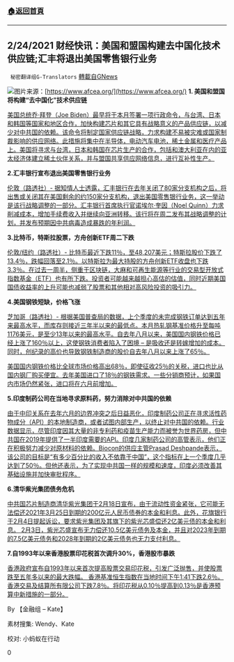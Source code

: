 ###  [:house:返回首頁](https://github.com/ourhimalayas/txt)
---

## 2/24/2021 财经快讯：美国和盟国构建去中国化技术供应链;汇丰将退出美国零售银行业务
` 秘密翻译组G-Translators` [轉載自GNews](https://gnews.org/zh-hans/930428/)

![]()![](https://gnews.org/wp-content/uploads/2021/02/2021-02-24_230329.png)图片来源：[https://www.afcea.org/](https://www.afcea.org/)
**1. 美国和盟国将构建“去中国化”技术供应链**

[美国总统乔·拜登（Joe Biden）最早将于本月签署一项行政命令，与台湾、日本和韩国等国家和地区合作，加快构建芯片和其它具有战略意义的产品供应链，以减少对中共国的依赖。该命令将制定国家供应链战略，力求构建不易被灾难或国家制裁影响的供应网络。此措施将集中在半导体，电动汽车电池，稀土金属和医疗产品上。美国将寻求与台湾，日本和韩国在芯片生产的合作，包括和澳大利亚在内的亚太经济体建立稀土伙伴关系，并与盟国共享供应网络信息，进行互补性生产。](https://asia.nikkei.com/Politics/International-relations/Biden-s-Asia-policy/US-and-allies-to-build-China-free-tech-supply-chain)

**2.汇丰银行宣布退出美国零售银行业务**

[伦敦（路透社）- 据知情人士透露，汇丰银行在去年关闭了80家分支机构之后，将出售或关闭其在美国剩余的约150家分支机构，退出美国零售银行业务，这一举动是该行战略调整的一部分。汇丰银行首席执行官诺埃尔·奎因（Noel Quinn）力求削减成本，增加手续费收入并继续向亚洲转移。该行将在周二发布其战略调整的计划，并发布预期因中共病毒造成暴跌的年利润。](https://finance.yahoo.com/news/hsbc-announce-exit-u-retail-121723619.html)

**3.比特币，特斯拉股票，方舟创新ETF周二下跌**

[伦敦/纽约（路透社）- 比特币最近下跌11％，至48,207美元；特斯拉股价下跌了13.4％，跌幅回落至2.1％。以特斯拉为最大持股的方舟创新ETF收盘也下跌3.3％。在过去一周半，侧重于区块链，大麻和可再生能源等行业的交易型开放式指数基金（ETF）也有所下跌。投资者可能越来越担心高估的估值，同时近期美国国债收益率的上升可能也减弱了股票和其他相对高风险投资的吸引力。](https://www.reuters.com/article/us-usa-markets/bitcoins-steep-drop-drags-tesla-ark-etfs-along-for-the-ride-idUSKBN2AN0XI)

**4.美国钢铁短缺，价格飞涨**

[芝加哥（路透社）- 根据美国普查局的数据，上个季度的未完成钢铁订单达到五年来最高水平，而库存则接近三年半以来的最低点。本月热轧钢基准价格升至每吨1176美元，是至少13年以来的最高水平。自去年八月以来，美国国内钢铁价格已经上涨了160％以上，这使钢铁消费者陷入了困境 – 是吸收还是转嫁增加的成本。同时，创纪录的高价也导致钢铁制造商的股价自去年八月以来上涨了65％。](https://www.reuters.com/article/us-usa-economy-steel-insight/u-s-manufacturers-grapple-with-steel-shortages-soaring-prices-idUSKBN2AN0YQ)

[美国国内钢铁价格比全球市场价格高出68％，即使征收25％的关税，进口也比从国内钢厂购买便宜。去年美国进口了18％的钢铁需求。一些分销商预计，如果国内市场仍然紧张，进口将在六月前增加。](https://www.reuters.com/article/us-usa-economy-steel-insight/u-s-manufacturers-grapple-with-steel-shortages-soaring-prices-idUSKBN2AN0YQ)

**5.印度制药公司在当地寻求原料药，努力消除对中共国的依赖**

[由于中印关系在去年六月的边界冲突之后日益恶化，印度制药公司正在寻求活性药物成分（API）的本地制造商，或者试图内部生产，以终止对中共国的依赖。行业数据显示，尽管印度因其大量的非专利药和疫苗生产能力而被誉为世界药房，但中共国在2019年提供了一半印度需要的API。印度几家制药公司的高管表示，他们正在积极努力减少对原材料的依赖。Biocon的供应主管Prasad Deshpande表示，该公司的目标是“有多少百分比的收入不依靠于中国”，这个指标在上一个季度几乎达到了50％。但他还表示，为了实现中共国一样的规模和速度，印度必须改善其基础设施并加快审批程序。](https://www.businesstoday.in/sectors/pharma/indian-pharma-goes-local-for-apis-strives-to-end-dependence-on-china/story/432130.html)

**6.清华紫光集团债务危机**

[中共国芯片制造商清华紫光集团于2月18日宣布，由于流动性资金紧张，它可能无法偿还2021年3月25日到期的200亿元人民币债券的本金和利息。此外，花旗银行于2月4日提起诉讼，要求紫光集团及其旗下的紫光芯盛偿还2亿美元债的本金和利息。 2月3日，紫光芯盛宣布无力偿还10.5亿美元债务及本金，并且对2023年到期的7.5亿美元债务和2028年到期的2亿美元债务也无力支付利息。](https://www.epochtimes.com/gb/21/2/23/n12770710.htm)

**7.自1993年以来香港股票印花税首次调升30%，香港股市暴跌**

[香港政府宣布自1993年以来首次提高股票交易印花税，引发广泛抛售，并使股票跌至五年多以来的最大跌幅。 香港基准恒生指数在当地时间下午1:41下跌2.6％。香港交易及结算所有限公司下跌7.8％。将印花税从0.10％提高到0.13％是香港预算中新措施的一部分。](https://www.bloomberg.com/news/articles/2021-02-24/hkex-plunges-most-since-2015-after-deleted-stamp-duty-report)

By 【金融组 – Kate】

素材搜集: Wendy、Kate

校对: 小蚂蚁在行动

0

